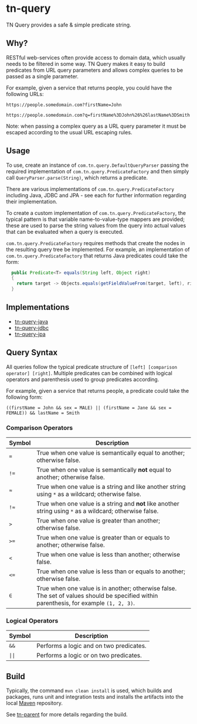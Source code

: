# tn-query

TN Query provides a safe & simple predicate string.

## Why?

RESTful web-services often provide access to domain data, which usually needs to be filtered in some way.  TN Query makes it easy to build predicates from URL query parameters 
and allows complex queries to be passed as a single parameter.

For example, given a service that returns people, you could have the following URLs:
```
https://people.somedomain.com?firstName=John

https://people.somedomain.com?q=firstName%3DJohn%26%26lastName%3DSmith
```

Note: when passing a complex query as a URL query parameter it must be escaped according to the usual URL escaping rules.

## Usage

To use, create an instance of `com.tn.query.DefaultQueryParser` passing the required implementation of `com.tn.query.PredicateFactory` and then simply call 
`QueryParser.parse(String)`, which returns a predicate.

There are various implementations of `com.tn.query.PredicateFactory` including Java, JDBC and JPA - see each for further information regarding their implementation.

To create a custom implementation of `com.tn.query.PredicateFactory`, the typical pattern is that variable name-to-value-type mappers are provided; these are used to parse the 
string values from the query into actual values that can be evaluated when a query is executed.

`com.tn.query.PredicateFactory` requires methods that create the nodes in the resulting query tree be implemented.  For example, an implementation of 
`com.tn.query.PredicateFactory` that returns Java predicates could take the form:

```java
  public Predicate<T> equals(String left, Object right)
  {
    return target -> Objects.equals(getFieldValueFrom(target, left), right);
  }
```

## Implementations

* [tn-query-java](https://github.com/nickersan/tn-query-java#readme)
* [tn-query-jdbc](https://github.com/nickersan/tn-query-jdbc#readme)
* [tn-query-jpa](https://github.com/nickersan/tn-query-jpa#readme)

## Query Syntax

All queries follow the typical predicate structure of `[left] [comparison operator] [right]`.  Multiple predicates can be combined with logical operators and parenthesis used to 
group predicates according.

For example, given a service that returns people, a predicate could take the following form:
```
((firstName = John && sex = MALE) || (firstName = Jane && sex = FEMALE)) && lastName = Smith
```
### Comparison Operators
| Symbol | Description                                                                                                                             |
|--------|-----------------------------------------------------------------------------------------------------------------------------------------|
| `=`    | True when one value is semantically equal to another; otherwise false.                                                                  |
| `!=`   | True when one value is semantically **not** equal to another; otherwise false.                                                          |
| `≈`    | True when one value is a string and like another string using `*` as a wildcard; otherwise false.                                       |
| `!≈`   | True when one value is a string and **not** like another string using `*` as a wildcard; otherwise false.                               |
| `>`    | True when one value is greater than another; otherwise false.                                                                           |
| `>=`   | True when one value is greater than or equals to another; otherwise false.                                                              |
| `<`    | True when one value is less than another; otherwise false.                                                                              |
| `<=`   | True when one value is less than or equals to another; otherwise false.                                                                 |
| `∈`    | True when one value is in another; otherwise false.  The set of values should be specified within parenthesis, for example `(1, 2, 3)`. |

### Logical Operators
| Symbol | Description                             |
|--------|-----------------------------------------|
| `&&`   | Performs a logic and on two predicates. |
| `\|\|` | Performs a logic or on two predicates.  |

## Build

Typically, the command `mvn clean install` is used, which builds and packages, runs unit and integration tests and installs the artifacts into the local
[Maven](https://maven.apache.org/) repository.

See [tn-parent](..\tn-parent\README.md) for more details regarding the build.
